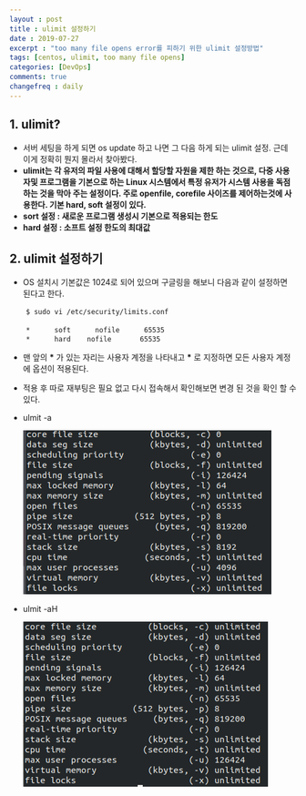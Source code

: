 ```yaml
---
layout : post
title : ulimit 설정하기
date : 2019-07-27
excerpt : "too many file opens error를 피하기 위한 ulimit 설정방법"
tags: [centos, ulimit, too many file opens]
categories: [DevOps]
comments: true
changefreq : daily
---
```



## 1. ulimit? 

- 서버 세팅을 하게 되면 os update 하고 나면 그 다음 하게 되는 ulimit 설정. 근데 이게 정확히 뭔지 몰라서 찾아봤다. 
- **ulimit는 각 유저의 파일 사용에 대해서 할당할 자원을 제한 하는 것으로, 다중 사용자및 프로그램을 기본으로 하는 Linux 시스템에서 특정 유저가 시스템 사용을 독점하는 것을 막아 주는 설정이다. 주로 openfile, corefile 사이즈를 제어하는것에 사용한다. 기본 hard, soft 설정이 있다.**
- **sort 설정 : 새로운 프로그램 생성시 기본으로 적용되는 한도**
- **hard 설정 : 소프트 설정 한도의 최대값**

## 2. ulimit 설정하기
- OS 설치시 기본값은 1024로 되어 있으며 구글링을 해보니 다음과 같이 설정하면 된다고 한다. 
~~~ shell
    $ sudo vi /etc/security/limits.conf 

    *      soft      nofile      65535
    *      hard    nofile       65535  
~~~
- 맨 앞의 **\*** 가 있는 자리는 사용자 계정을 나타내고 **\*** 로 지정하면 모든 사용자 계정에 옵션이 적용된다. 
- 적용 후 따로 재부팅은 필요 없고 다시 접속해서 확인해보면 변경 된 것을 확인 할 수 있다. 

- ulmit -a 

  <img src="/static/img/ulimit/ulimit-a.png">
- ulmit -aH

  <img src="/static/img/ulimit/ulimit-aH.png">
